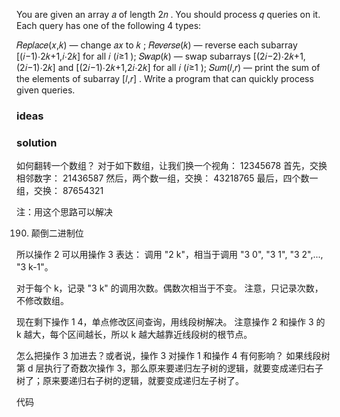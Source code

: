 You are given an array 𝑎
of length 2𝑛
. You should process 𝑞
queries on it. Each query has one of the following 4
types:

𝑅𝑒𝑝𝑙𝑎𝑐𝑒(𝑥,𝑘)
— change 𝑎𝑥
to 𝑘
;
𝑅𝑒𝑣𝑒𝑟𝑠𝑒(𝑘)
— reverse each subarray [(𝑖−1)⋅2𝑘+1,𝑖⋅2𝑘]
for all 𝑖
(𝑖≥1
);
𝑆𝑤𝑎𝑝(𝑘)
— swap subarrays [(2𝑖−2)⋅2𝑘+1,(2𝑖−1)⋅2𝑘]
and [(2𝑖−1)⋅2𝑘+1,2𝑖⋅2𝑘]
for all 𝑖
(𝑖≥1
);
𝑆𝑢𝑚(𝑙,𝑟)
— print the sum of the elements of subarray [𝑙,𝑟]
.
Write a program that can quickly process given queries.

### ideas

### solution

如何翻转一个数组？
对于如下数组，让我们换一个视角：
12345678
首先，交换相邻数字：
21436587
然后，两个数一组，交换：
43218765
最后，四个数一组，交换：
87654321

注：用这个思路可以解决

190. 颠倒二进制位

所以操作 2 可以用操作 3 表达：
调用 "2 k"，相当于调用 "3 0", "3 1", "3 2",..., "3 k-1"。

对于每个 k，记录 "3 k" 的调用次数。偶数次相当于不变。
注意，只记录次数，不修改数组。

现在剩下操作 1 4，单点修改区间查询，用线段树解决。
注意操作 2 和操作 3 的 k 越大，每个区间越长，所以 k 越大越靠近线段树的根节点。

怎么把操作 3 加进去？或者说，操作 3 对操作 1 和操作 4 有何影响？
如果线段树第 d 层执行了奇数次操作 3，那么原来要递归左子树的逻辑，就要变成递归右子树了；原来要递归右子树的逻辑，就要变成递归左子树了。

代码